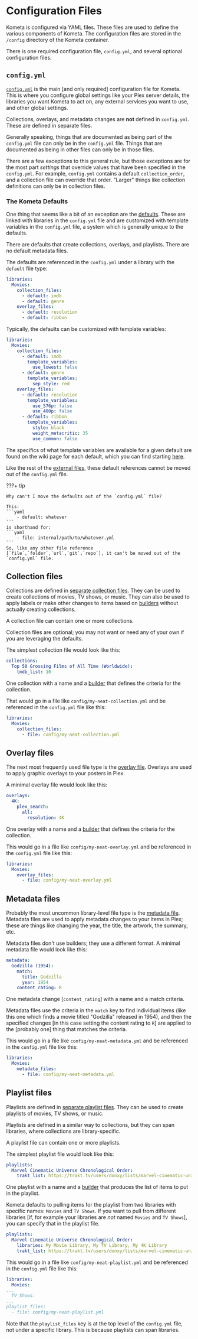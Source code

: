 # Configuration Files

Kometa is configured via YAML files. These files are used to define the various components of Kometa. The configuration files are stored in the `/config` directory of the Kometa container.

There is one required configuration file, `config.yml`, and several optional configuration files. 

## `config.yml`

[`config.yml`](../../config/overview.md) is the main [and only required] configuration file for Kometa.  This is where you configure global settings like your Plex server details, the libraries you want Kometa to act on, any external services you want to use, and other global settings.

Collections, overlays, and metadata changes are **not** defined in `config.yml`. These are defined in separate files.

Generally speaking, things that are documented as being part of the `config.yml` file can only be in the `config.yml` file.  Things that are documented as being in other files can only be in those files.

There are a few exceptions to this general rule, but those exceptions are for the most part *settings* that override values that have been specified in the `config.yml`.  For example, `config.yml` contains a default `collection_order`, and a collection file can override that order.  "Larger" things like collection definitions can only be in collection files.

### The Kometa Defaults

One thing that seems like a bit of an exception are the [defaults](../../defaults/guide.md).  These are linked with libraries in the `config.yml` file and are customized with template variables in the `config.yml` file, a system which is generally unique to the defaults.

There are defaults that create collections, overlays, and playlists.  There are no default metadata files.

The defaults are referenced in the `config.yml` under a library with the `default` file type:

```yaml
libraries:
  Movies:
    collection_files:
      - default: imdb
      - default: genre
    overlay_files:
      - default: resolution
      - default: ribbon
```

Typically, the defaults can be customized with template variables:

```yaml
libraries:
  Movies:
    collection_files:
      - default: imdb
        template_variables:
          use_lowest: false 
      - default: genre
        template_variables:
          sep_style: red 
    overlay_files:
      - default: resolution
        template_variables:
          use_576p: false
          use_480p: false
      - default: ribbon
        template_variables:
          style: black
          weight_metacritic: 35
          use_common: false
```

The specifics of what template variables are available for a given default are found on the wiki page for each default, which you can find starting [here](../../defaults/guide.md).

Like the rest of the [external files](../../config/file_types.md), these default references cannot be moved out of the `config.yml` file.

???+ tip

    Why can't I move the defaults out of the `config.yml` file?

    This:
    ```yaml
        - default: whatever
    ```
    is shorthand for:
    ```yaml
        - file: internal/path/to/whatever.yml
    ```
    So, like any other file reference [`file`,`folder`,`url`,`git`,`repo`], it can't be moved out of the `config.yml` file.

## Collection files

Collections are defined in [separate collection files](../../files/collections.md).  They can be used to create collections of movies, TV shows, or music.  They can also be used to apply labels or make other changes to items based on [builders](../../files/builders/overview.md) without actually creating collections.

A collection file can contain one or more collections.

Collection files are optional; you may not want or need any of your own if you are leveraging the defaults.

The simplest collection file would look like this:

```yaml
collections: 
  Top 50 Grossing Films of All Time (Worldwide):
    tmdb_list: 10 
```

One collection with a name and a [builder](../../files/builders/overview.md) that defines the criteria for the collection.

That would go in a file like `config/my-neat-collection.yml` and be referenced in the `config.yml` file like this:

```yaml
libraries:
  Movies:
    collection_files:
      - file: config/my-neat-collection.yml
```

## Overlay files

The next most frequently used file type is the [overlay file](../../files/overlays.md).  Overlays are used to apply graphic overlays to your posters in Plex.

A minimal overlay file would look like this:

```yaml
overlays:
  4K:
    plex_search:
      all:
        resolution: 4K
```

One overlay with a name and a [builder](../../files/builders/overview.md) that defines the criteria for the collection.

This would go in a file like `config/my-neat-overlay.yml` and be referenced in the `config.yml` file like this:

```yaml
libraries:
  Movies:
    overlay_files:
      - file: config/my-neat-overlay.yml
```

## Metadata files

Probably the most uncommon library-level file type is the [metadata file](../../files/metadata.md).  Metadata files are used to apply metadata changes to your items in Plex; these are things like changing the year, the title, the artwork, the summary, etc.

Metadata files don't use builders; they use a different format.  A minimal metadata file would look like this:

```yaml
metadata:
  Godzilla (1954):
    match:
      title: Godzilla
      year: 1954
    content_rating: R
```

One metadata change [`content_rating`] with a name and a match criteria.

Metadata files use the criteria in the `match` key to find individual items (like this one which finds a movie titled "Godzilla" released in 1954), and then the specified changes [in this case setting the content rating to `R`] are applied to the [probably one] thing that matches the criteria.

This would go in a file like `config/my-neat-metadata.yml` and be referenced in the `config.yml` file like this:

```yaml
libraries:
  Movies:
    metadata_files:
      - file: config/my-neat-metadata.yml
```

## Playlist files

Playlists are defined in [separate playlist files](../../files/playlists.md).  They can be used to create playlists of movies, TV shows, or music.

Playlists are defined in a similar way to collections, but they can span libraries, where collections are library-specific.

A playlist file can contain one or more playlists.

The simplest playlist file would look like this:

```yaml
playlists: 
  Marvel Cinematic Universe Chronological Order:
    trakt_list: https://trakt.tv/users/donxy/lists/marvel-cinematic-universe
```

One playlist with a name and a [builder](../../files/builders/overview.md) that produces the list of items to put in the playlist.

Kometa defaults to pulling items for the playlist from two libraries with specific names: `Movies` and `TV Shows`.  If you want to pull from different libraries [if, for example your libraries are *not* named `Movies` and `TV Shows`], you can specify that in the playlist file.

```yaml
playlists: 
  Marvel Cinematic Universe Chronological Order:
    libraries: My Movie Library, My TV Library, My 4K Library  
    trakt_list: https://trakt.tv/users/donxy/lists/marvel-cinematic-universe
```

This would go in a file like `config/my-neat-playlist.yml` and be referenced in the `config.yml` file like this:

```yaml
libraries:
  Movies:
...
  TV Shows:
...
playlist_files:
  - file: config/my-neat-playlist.yml
```

Note that the `playlist_files` key is at the top level of the `config.yml` file, not under a specific library.  This is because playlists can span libraries.
